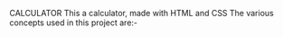 CALCULATOR
This a calculator, made with HTML and CSS
The various concepts used in this project are:-

